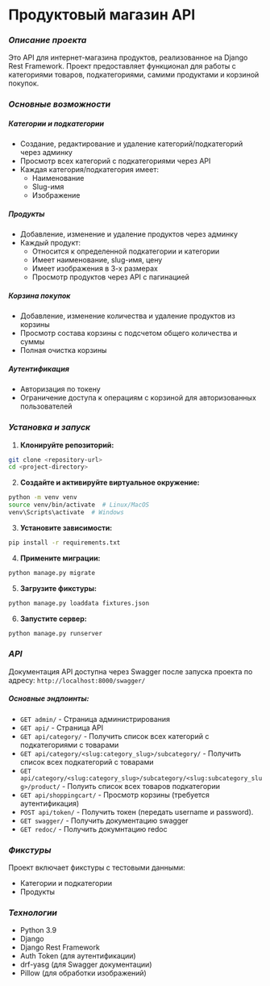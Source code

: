 # Продуктовый магазин API
### _Описание проекта_

Это API для интернет-магазина продуктов, реализованное на Django Rest Framework. Проект предоставляет функционал для работы с категориями товаров, подкатегориями, самими продуктами и корзиной покупок.

### _Основные возможности_
##### Категории и подкатегории
- Создание, редактирование и удаление категорий/подкатегорий через админку
- Просмотр всех категорий с подкатегориями через API
- Каждая категория/подкатегория имеет:
    - Наименование
    - Slug-имя
    - Изображение

##### Продукты
- Добавление, изменение и удаление продуктов через админку
- Каждый продукт:
    - Относится к определенной подкатегории и категории
    - Имеет наименование, slug-имя, цену
    - Имеет изображения в 3-х размерах
    - Просмотр продуктов через API с пагинацией

##### Корзина покупок
- Добавление, изменение количества и удаление продуктов из корзины
- Просмотр состава корзины с подсчетом общего количества и суммы
- Полная очистка корзины

##### Аутентификация
- Авторизация по токену
-   Ограничение доступа к операциям с корзиной для авторизованных пользователей

### _Установка и запуск_

1. **Клонируйте репозиторий:**

```bash
git clone <repository-url>
cd <project-directory>
```

2. **Создайте и активируйте виртуальное окружение:**
```bash
python -m venv venv
source venv/bin/activate  # Linux/MacOS
venv\Scripts\activate  # Windows
```

3. **Установите зависимости:**
```bash
pip install -r requirements.txt
```
4. **Примените миграции:**
```bash
python manage.py migrate
```
5. **Загрузите фикстуры:**
```bash
python manage.py loaddata fixtures.json
```
6. **Запустите сервер:**
```bash
python manage.py runserver
```

### _API_

Документация API доступна через Swagger после запуска проекта по адресу:
```http://localhost:8000/swagger/```

##### _Основные эндпоинты:_

- ```GET admin/``` - Страница администрирования
- ```GET api/``` - Страница API
- ```GET api/category/``` - Получить список всех категорий с подкатегориями с товарами
- ```GET api/category/<slug:category_slug>/subcategory/``` - Получить список всех подкатегорий с товарами
- ```GET api/category/<slug:category_slug>/subcategory/<slug:subcategory_slug>/product/``` - Полуить список всех товаров подкатегории
- ```GET api/shoppingcart/``` - Просмотр корзины (требуется аутентификация)
- ```POST api/token/``` - Получить токен (передать username и password).
- ```GET swagger/``` - Получить документацию swagger
- ```GET redoc/``` - Получить докумнтацию redoc

### _Фикстуры_
Проект включает фикстуры с тестовыми данными:
- Категории и подкатегории
- Продукты

### _Технологии_
- Python 3.9
- Django
- Django Rest Framework
- Auth Token (для аутентификации)
- drf-yasg (для Swagger документации)
- Pillow (для обработки изображений)

